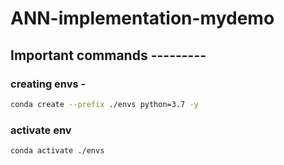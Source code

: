 # ANN-implementation-mydemo

## Important commands ---------

### creating envs -

```bash
conda create --prefix ./envs python=3.7 -y
```

### activate env
```bash
conda activate ./envs 
```